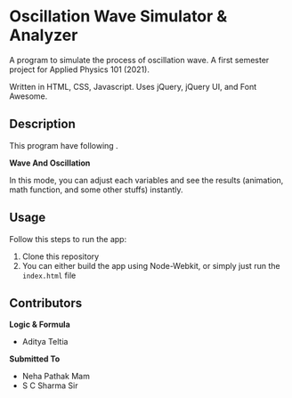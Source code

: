 Oscillation Wave Simulator & Analyzer
=====================================
A program to simulate the process of oscillation wave. A first semester project for Applied Physics 101 (2021).

Written in HTML, CSS, Javascript. Uses jQuery, jQuery UI, and Font Awesome.

Description
-----------
This program have following .

**Wave And Oscillation**

In this mode, you can adjust each variables and see the results (animation, math function, and some other stuffs) instantly.

Usage
-----
Follow this steps to run the app:

1. Clone this repository
2. You can either build the app using Node-Webkit, or simply just run the ``index.html`` file

Contributors
------------

**Logic & Formula**

* Aditya Teltia

**Submitted To**

* Neha Pathak Mam
* S C Sharma Sir 
